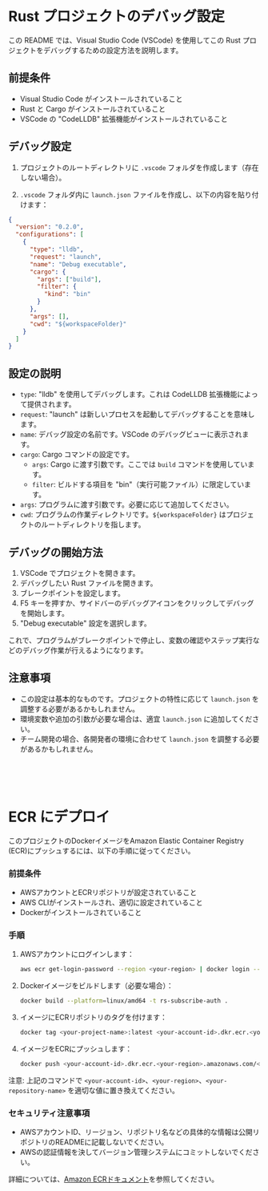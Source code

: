 # Rust プロジェクトのデバッグ設定

この README では、Visual Studio Code (VSCode) を使用してこの Rust プロジェクトをデバッグするための設定方法を説明します。

## 前提条件

- Visual Studio Code がインストールされていること
- Rust と Cargo がインストールされていること
- VSCode の "CodeLLDB" 拡張機能がインストールされていること

## デバッグ設定

1. プロジェクトのルートディレクトリに `.vscode` フォルダを作成します（存在しない場合）。

2. `.vscode` フォルダ内に `launch.json` ファイルを作成し、以下の内容を貼り付けます：

```json
{
  "version": "0.2.0",
  "configurations": [
    {
      "type": "lldb",
      "request": "launch",
      "name": "Debug executable",
      "cargo": {
        "args": ["build"],
        "filter": {
          "kind": "bin"
        }
      },
      "args": [],
      "cwd": "${workspaceFolder}"
    }
  ]
}
```

## 設定の説明

- `type`: "lldb" を使用してデバッグします。これは CodeLLDB 拡張機能によって提供されます。
- `request`: "launch" は新しいプロセスを起動してデバッグすることを意味します。
- `name`: デバッグ設定の名前です。VSCode のデバッグビューに表示されます。
- `cargo`: Cargo コマンドの設定です。
  - `args`: Cargo に渡す引数です。ここでは `build` コマンドを使用しています。
  - `filter`: ビルドする項目を "bin"（実行可能ファイル）に限定しています。
- `args`: プログラムに渡す引数です。必要に応じて追加してください。
- `cwd`: プログラムの作業ディレクトリです。`${workspaceFolder}` はプロジェクトのルートディレクトリを指します。

## デバッグの開始方法

1. VSCode でプロジェクトを開きます。
2. デバッグしたい Rust ファイルを開きます。
3. ブレークポイントを設定します。
4. F5 キーを押すか、サイドバーのデバッグアイコンをクリックしてデバッグを開始します。
5. "Debug executable" 設定を選択します。

これで、プログラムがブレークポイントで停止し、変数の確認やステップ実行などのデバッグ作業が行えるようになります。

## 注意事項

- この設定は基本的なものです。プロジェクトの特性に応じて `launch.json` を調整する必要があるかもしれません。
- 環境変数や追加の引数が必要な場合は、適宜 `launch.json` に追加してください。
- チーム開発の場合、各開発者の環境に合わせて `launch.json` を調整する必要があるかもしれません。

<br/>
<br/>
<br/>

# ECR にデプロイ
このプロジェクトのDockerイメージをAmazon Elastic Container Registry (ECR)にプッシュするには、以下の手順に従ってください。

### 前提条件

- AWSアカウントとECRリポジトリが設定されていること
- AWS CLIがインストールされ、適切に設定されていること
- Dockerがインストールされていること

### 手順

1. AWSアカウントにログインします：

    ```sh
    aws ecr get-login-password --region <your-region> | docker login --username AWS --password-stdin <your-account-id>.dkr.ecr.<your-region>.amazonaws.com
    ```

2. Dockerイメージをビルドします（必要な場合）：

    ```sh
    docker build --platform=linux/amd64 -t rs-subscribe-auth .
    ```

3. イメージにECRリポジトリのタグを付けます：

    ```sh
    docker tag <your-project-name>:latest <your-account-id>.dkr.ecr.<your-region>.amazonaws.com/<your-repository-name>:latest
    ```

4. イメージをECRにプッシュします：

    ```sh
    docker push <your-account-id>.dkr.ecr.<your-region>.amazonaws.com/<your-repository-name>:latest
    ```

注意: 上記のコマンドで `<your-account-id>`、`<your-region>`、`<your-repository-name>` を適切な値に置き換えてください。

### セキュリティ注意事項

- AWSアカウントID、リージョン、リポジトリ名などの具体的な情報は公開リポジトリのREADMEに記載しないでください。
- AWSの認証情報を決してバージョン管理システムにコミットしないでください。

詳細については、[Amazon ECRドキュメント](https://docs.aws.amazon.com/AmazonECR/latest/userguide/what-is-ecr.html)を参照してください。
